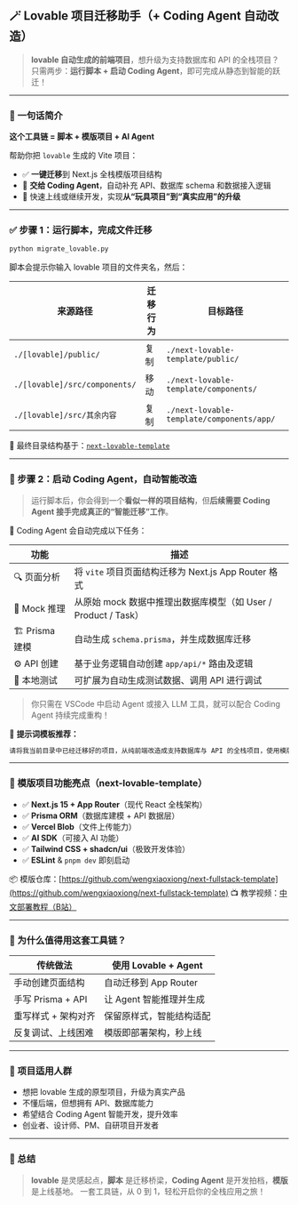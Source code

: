 
## 🪄 Lovable 项目迁移助手（+ Coding Agent 自动改造）

> **lovable 自动生成的前端项目**，想升级为支持数据库和 API 的全栈项目？
> 只需两步：**运行脚本 + 启动 Coding Agent**，即可完成从静态到智能的跃迁！

---

### 🔧 一句话简介

**这个工具链 = 脚本 + 模版项目 + AI Agent**

帮助你把 `lovable` 生成的 Vite 项目：

* ✅ **一键迁移**到 Next.js 全栈模版项目结构
* 🤖 **交给 Coding Agent**，自动补充 API、数据库 schema 和数据接入逻辑
* 🚀 快速上线或继续开发，实现**从“玩具项目”到“真实应用”的升级**

---

### ✅ 步骤 1：运行脚本，完成文件迁移

```bash
python migrate_lovable.py
```

脚本会提示你输入 lovable 项目的文件夹名，然后：

| 来源路径                          | 迁移行为 | 目标路径                                      |
| ----------------------------- | ---- | ----------------------------------------- |
| `./[lovable]/public/`         | 复制   | `./next-lovable-template/public/`         |
| `./[lovable]/src/components/` | 移动   | `./next-lovable-template/components/`     |
| `./[lovable]/src/其余内容`        | 复制   | `./next-lovable-template/components/app/` |

📁 最终目录结构基于：[`next-lovable-template`](https://github.com/wengxiaoxiong/next-fullstack-template)

---

### 🔄 步骤 2：启动 Coding Agent，自动智能改造

> 运行脚本后，你会得到一个**看似一样的项目结构**，但**后续需要 Coding Agent 接手完成真正的“智能迁移”工作**。

🎯 Coding Agent 会自动完成以下任务：

| 功能            | 描述                                            |
| ------------- | --------------------------------------------- |
| 🔍 页面分析       | 将 `vite` 项目页面结构迁移为 Next.js App Router 格式      |
| 🧠 Mock 推理    | 从原始 mock 数据中推理出数据库模型（如 User / Product / Task） |
| 🏗️ Prisma 建模 | 自动生成 `schema.prisma`，并生成数据库迁移                 |
| ⚙️ API 创建     | 基于业务逻辑自动创建 `app/api/*` 路由及逻辑                  |
| 🧪 本地测试       | 可扩展为自动生成测试数据、调用 API 进行调试                      |

> 你只需在 VSCode 中启动 Agent 或接入 LLM 工具，就可以配合 Coding Agent 持续完成重构！

📌 **提示词模板推荐：**

```txt
请将我当前目录中已经迁移好的项目，从纯前端改造成支持数据库与 API 的全栈项目，使用模版预设的功能，并基于 mock 数据推理出 Prisma 模型与 REST 接口结构。
```

---

### 🧰 模版项目功能亮点（next-lovable-template）

* ✅ **Next.js 15 + App Router**（现代 React 全栈架构）
* ✅ **Prisma ORM**（数据库建模 + API 数据层）
* ✅ **Vercel Blob**（文件上传能力）
* ✅ **AI SDK**（可接入 AI 功能）
* ✅ **Tailwind CSS + shadcn/ui**（极致开发体验）
* ✅ **ESLint** & `pnpm dev` 即刻启动

📦 模版仓库：[https://github.com/wengxiaoxiong/next-fullstack-template](https://github.com/wengxiaoxiong/next-fullstack-template)
📺 教学视频：[中文部署教程（B站）](https://www.bilibili.com/video/BV1xW8mzTETn/)

---

### 🚀 为什么值得用这套工具链？

| 传统做法            | 使用 Lovable + Agent |
| --------------- | ------------------ |
| 手动创建页面结构        | 自动迁移到 App Router   |
| 手写 Prisma + API | 让 Agent 智能推理并生成    |
| 重写样式 + 架构对齐     | 保留原样式，智能结构适配       |
| 反复调试、上线困难       | 模版即部署架构，秒上线        |

---

### 🧪 项目适用人群

* 想把 lovable 生成的原型项目，升级为真实产品
* 不懂后端，但想拥有 API、数据库能力
* 希望结合 Coding Agent 智能开发，提升效率
* 创业者、设计师、PM、自研项目开发者

---

### 🧠 总结

> **lovable** 是灵感起点，**脚本** 是迁移桥梁，**Coding Agent** 是开发拍档，**模版** 是上线基地。
> 一套工具链，从 0 到 1，轻松开启你的全栈应用之旅！

